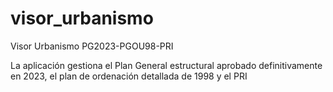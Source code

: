 # visor_urbanismo
Visor Urbanismo PG2023-PGOU98-PRI

La aplicación gestiona el Plan General estructural aprobado definitivamente en 2023, el plan de ordenación detallada de 1998 y el PRI
